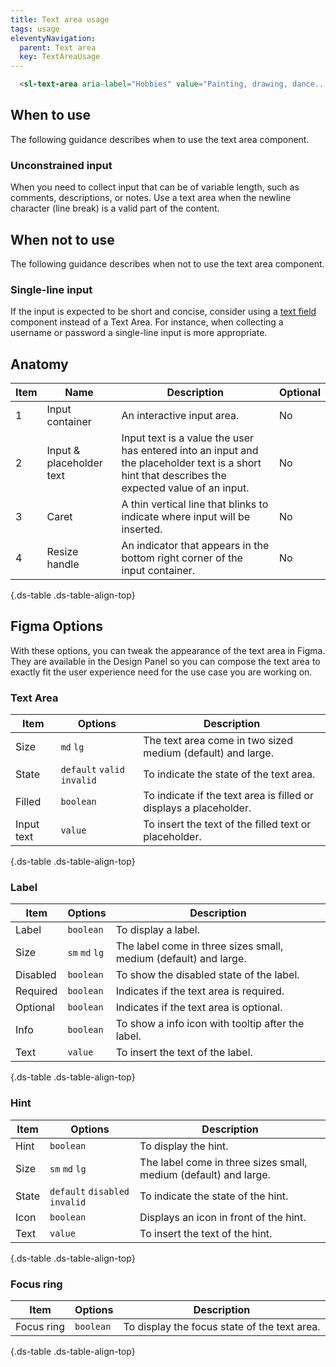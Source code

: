 ```yaml
---
title: Text area usage
tags: usage
eleventyNavigation:
  parent: Text area
  key: TextAreaUsage
---
```

<section class="no-heading">

<div class="ds-example">
  <sl-text-area
    aria-label="Hobbies"
    value="Painting, drawing, dance, photography, knitting, web design and cycling."
    style="width: 300px;"
  ></sl-text-area>
</div>

<div class="ds-code">

  ```html
    <sl-text-area aria-label="Hobbies" value="Painting, drawing, dance..."></sl-text-area>
  ```

</div>

</section>

<section>

## When to use

The following guidance describes when to use the text area component.

### Unconstrained input
When you need to collect input that can be of variable length, such as comments, descriptions, or notes.
Use a text area when the newline character (line break) is a valid part of the content.

</section>

<section>

## When not to use

The following guidance describes when not to use the text area component.

### Single-line input

If the input is expected to be short and concise, consider using a [text field](/categories/components/text-field/usage) component instead of a Text Area.
For instance, when collecting a username or password a single-line input is more appropriate.

</section>

<section>

## Anatomy

<div class="ds-table-wrapper">

| Item | Name | Description | Optional|
|-|-|-|-|
| 1 | Input container | An interactive input area. |No|
| 2 | Input & placeholder text | Input text is a value the user has entered into an input and the placeholder text is a short hint that describes the expected value of an input. |No|
| 3 | Caret | A thin vertical line that blinks to indicate where input will be inserted. |No|
| 4 | Resize handle | An indicator that appears in the bottom right corner of the input container. |No|

{.ds-table .ds-table-align-top}

</div>

</section>

<section>

## Figma Options
With these options, you can tweak the appearance of the text area in Figma. They are available in the Design Panel so you can compose the text area to exactly fit the user experience need for the use case you are working on.

### Text Area

<div class="ds-table-wrapper">

|Item|Options|Description|
|-|-|-|
|Size|`md` `lg`| The text area come in two sized medium (default) and large.|
|State|`default` `valid` `invalid`| To indicate the state of the text area.|
|Filled|`boolean`| To indicate if the text area is filled or displays a placeholder.|
|Input text|`value`| To insert the text of the filled text or placeholder.|

{.ds-table .ds-table-align-top}

</div>

### Label

<div class="ds-table-wrapper">

|Item|Options|Description|
|-|-|-|
|Label|`boolean`| To display a label.|
|Size|`sm` `md` `lg`| The label come in three sizes small, medium (default) and large.|
|Disabled|`boolean`| To show the disabled state of the label.|
|Required|`boolean`| Indicates if the text area is required.|
|Optional|`boolean`| Indicates if the text area is optional.|
|Info|`boolean`| To show a info icon with tooltip after the label.|
|Text|`value`| To insert the text of the label.|

{.ds-table .ds-table-align-top}

</div>

### Hint

<div class="ds-table-wrapper">

|Item|Options|Description|
|-|-|-|
|Hint|`boolean`| To display the hint.|
|Size|`sm` `md` `lg`| The label come in three sizes small, medium (default) and large.|
|State|`default` `disabled` `invalid`| To indicate the state of the hint.|
|Icon|`boolean`| Displays an icon in front of the hint.|
|Text|`value`| To insert the text of the hint.|

{.ds-table .ds-table-align-top}

</div>

### Focus ring

<div class="ds-table-wrapper">

|Item|Options|Description|
|-|-|-|
|Focus ring|`boolean`| To display the focus state of the text area.|

{.ds-table .ds-table-align-top}

</div>

</section>
